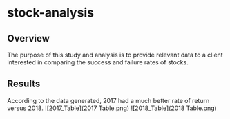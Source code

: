 # stock-analysis

## Overview

The purpose of this study and analysis is to provide relevant data to a client interested in comparing the success and failure rates of stocks.

## Results

According to the data generated, 2017 had a much better rate of return versus 2018.
![2017_Table](2017 Table.png)
![2018_Table](2018 Table.png)
